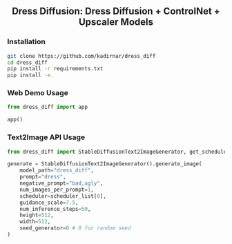<div align="center">
<h2>
    Dress Diffusion: Dress Diffusion + ControlNet + Upscaler Models
</h2>
</div>


### Installation
```bash
git clone https://github.com/kadirnar/dress_diff
cd dress_diff
pip install -r requirements.txt
pip install -e.
```

### Web Demo Usage
```python
from dress_diff import app

app()
```

### Text2Image API Usage
```python
from dress_diff import StableDiffusionText2ImageGenerator, get_scheduler_list, scheduler_list

generate = StableDiffusionText2ImageGenerator().generate_image(
    model_path="dress_diff",
    prompt="dress",
    negative_prompt="bad,ugly",
    num_images_per_prompt=1,
    scheduler=scheduler_list[0],
    guidance_scale=7.5,
    num_inference_steps=50,
    height=512,
    width=512,
    seed_generator=0 # 0 for random seed
)
```
